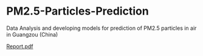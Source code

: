 # PM2.5-Particles-Prediction
Data Analysis and developing models for prediction of PM2.5 particles in air in Guangzou (China)

[Report.pdf](https://github.com/AleksandraPetrovic00/PM2.5-Particles-Prediction/files/12359444/Aleksandra_Petrovic.pdf)
